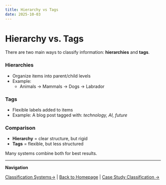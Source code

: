```yaml
---
title: Hierarchy vs Tags
date: 2025-10-03
---
```

# Hierarchy vs. Tags

There are two main ways to classify information: **hierarchies** and **tags**.

### Hierarchies
- Organize items into parent/child levels  
- Example:  
  - Animals → Mammals → Dogs → Labrador  

### Tags
- Flexible labels added to items  
- Example: A blog post tagged with: *technology, AI, future*  

### Comparison
- **Hierarchy** = clear structure, but rigid  
- **Tags** = flexible, but less structured  

Many systems combine both for best results.

---

**Navigation**  

 [Classification Systems→](page13-classification-systems.md) | [Back to Homepage](../index.md) | [Case Study Classification →](page15-case-study-classification.md)